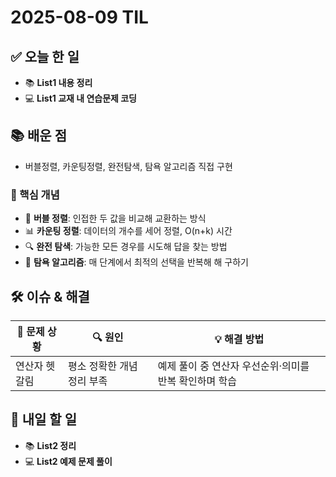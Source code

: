 ﻿# 2025-08-09 TIL

## ✅ 오늘 한 일
- 📚 **List1 내용 정리**
- 💻 **List1 교재 내 연습문제 코딩**

## 📚 배운 점
- 버블정렬, 카운팅정렬, 완전탐색, 탐욕 알고리즘 직접 구현

### 📌 핵심 개념
- 🔄 **버블 정렬**: 인접한 두 값을 비교해 교환하는 방식
- 📊 **카운팅 정렬**: 데이터의 개수를 세어 정렬, O(n+k) 시간
- 🔍 **완전 탐색**: 가능한 모든 경우를 시도해 답을 찾는 방법
- 🧠 **탐욕 알고리즘**: 매 단계에서 최적의 선택을 반복해 해 구하기

## 🛠️ 이슈 & 해결
| 🐞 문제 상황 | 🔍 원인 | 💡 해결 방법 |
|--------------|--------|--------------|
| 연산자 헷갈림 | 평소 정확한 개념 정리 부족 | 예제 풀이 중 연산자 우선순위·의미를 반복 확인하며 학습 |

## 🎯 내일 할 일
- 📚 **List2 정리**
- 💻 **List2 예제 문제 풀이**